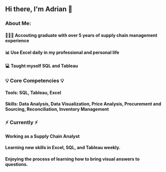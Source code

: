 ## Hi there, I'm Adrian :wave:

### About Me:
#### 👩🏻‍💻 Accouting graduate with over 5 years of supply chain management experience
#### 📊 Use Excel daily in my professional and personal life
#### :computer: Taught myself SQL and Tableau

### 💡 Core Competencies 💡
#### Tools: SQL, Tableau, Excel
#### Skills: Data Analysis, Data Visualization, Price Analysis, Procurement and Sourcing, Reconciliation, Inventory Management

### ⚡ Currently ⚡️
#### Working as a Supply Chain Analyst
#### Learning new skills in Excel, SQL, and Tableau weekly. 
#### Enjoying the process of learning how to bring visual answers to questions. 
